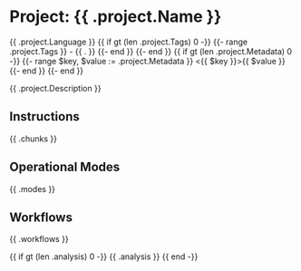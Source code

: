 # Project: {{ .project.Name }}

<context>
  <language>{{ .project.Language }}</language>
  {{ if gt (len .project.Tags) 0 -}}
  <tags>
    {{- range .project.Tags }}
    - {{ . }}
    {{- end }}
  </tags>
  {{- end }}
  {{ if gt (len .project.Metadata) 0 -}}
  <metadata>
    {{- range $key, $value := .project.Metadata }}
    <{{ $key }}>{{ $value }}</{{ $key }}>
    {{- end }}
  </metadata>
  {{- end }}
</context>

{{ .project.Description }}

## Instructions

{{ .chunks }}

## Operational Modes

{{ .modes }}

## Workflows

{{ .workflows }}

{{ if gt (len .analysis) 0 -}}
{{ .analysis }}
{{ end -}}
